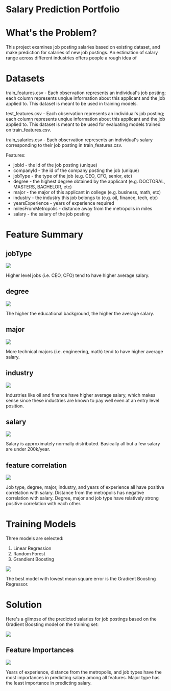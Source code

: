 # Salary Prediction Portfolio

# What's the Problem?

This project examines job posting salaries based on existing dataset, and make prediction for salaries of new job postings. An estimation of 
salary range across different industries offers people a rough idea of 


# Datasets

train_features.csv - Each observation represents an individual's job posting; each column represents unqiue information about this applicant
and the job applied to. This dataset is meant to be used in training models.

test_features.csv - Each observation represents an individual's job posting; each column represents unqiue information about this applicant 
and the job applied to. This dataset is meant to be used for evaluating models trained on train_features.csv.

train_salaries.csv - Each observation represents an individual's salary corresponding to their job posting in train_features.csv.

Features:
* jobId - the id of the job posting (unique)
* companyId - the id of the company posting the job (unique)
* jobType - the type of the job (e.g. CEO, CFO, senior, etc)
* degree - the highest degree obtained by the applicant (e.g. DOCTORAL, MASTERS, BACHELOR, etc)
* major - the major of this applicant in college (e.g. business, math, etc)
* industry - the industry this job belongs to (e.g. oil, finance, tech, etc)
* yearsExperience - years of experience required
* milesFromMetropolis - distance away from the metropolis in miles
* salary - the salary of the job posting 


# Feature Summary 

## jobType

![](images/salary_by_jobType.png)

Higher level jobs (i.e. CEO, CFO) tend to have higher average salary. 

## degree

![](images/salary_by_degree.png)

The higher the educational background, the higher the average salary. 

## major 

![](images/salary_by_major.png)

More technical majors (i.e. engineering, math) tend to have higher average salary.

## industry

![](images/salary_by_industry.png)

Industries like oil and finance have higher average salary, which makes sense since these industries are known to pay well even at an entry 
level position.

## salary

![](images/salary_distribution.png)

Salary is approximately normally distributed. Basically all but a few salary are under 200k/year. 

## feature correlation

![](images/correlation_matrix_heatmap.png)

Job type, degree, major, industry, and years of experience all have positive correlation with salary. Distance from the metropolis has 
negative correlation with salary. Degree, major and job type have relatively strong positive correlation with each other.

# Training Models

Three models are selected:
1. Linear Regression
2. Random Forest
3. Grandient Boosting

![](images/model_evaluations.png)

The best model with lowest mean square error is the Gradient Boosting Regressor. 

# Solution 

Here's a glimpse of the predicted salaries for job postings based on the Gradient Boosting model on the training set:

![](images/predicted_solution.png)

## Feature Importances

![](images/feature_importances.png)

Years of experience, distance from the metropolis, and job types have the most importances in predicting salary among all features. Major
type has the least importance in predicting salary. 

